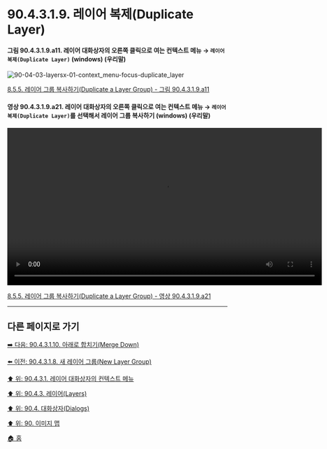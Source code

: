 # 90.4.3.1.9. 레이어 복제(Duplicate Layer)

<a id="90-04-03-01-09-a11"></a>

#### 그림 90.4.3.1.9.a11. 레이어 대화상자의 오른쪽 클릭으로 여는 컨텍스트 메뉴 → `레이어 복제(Duplicate Layer)` (windows) (우리말)
![90-04-03-layersx-01-context_menu-focus-duplicate_layer](https://github.com/wonder13662/gimp/assets/15767104/4452467f-2986-45f1-9d46-02575d662849)

[8.5.5. 레이어 그룹 복사하기(Duplicate a Layer Group) - 그림 90.4.3.1.9.a11](./08-05-layer-groupsx-05-duplicate_a_layer_group.md#90-04-03-01-09-a11)

<a id="90-04-03-01-09-a21"></a>

#### 영상 90.4.3.1.9.a21. 레이어 대화상자의 오른쪽 클릭으로 여는 컨텍스트 메뉴 → `레이어 복제(Duplicate Layer)`를 선택해서 레이어 그룹 복사하기 (windows) (우리말)
<video controls="controls" width="720" src="https://github.com/wonder13662/gimp/assets/15767104/743b6509-18ba-49da-8cbf-f4b3bce6710c"></video>

[8.5.5. 레이어 그룹 복사하기(Duplicate a Layer Group) - 영상 90.4.3.1.9.a21](./08-05-layer-groupsx-05-duplicate_a_layer_group.md#90-04-03-01-09-a21)

***

## 다른 페이지로 가기

[➡️ 다음: 90.4.3.1.10. 아래로 합치기(Merge Down)](./90-04-03-01-10-merge_down.md)

[⬅️ 이전: 90.4.3.1.8. 새 레이어 그룹(New Layer Group)](./90-04-03-01-08-new_layer_group.md)

[⬆️ 위: 90.4.3.1. 레이어 대화상자의 컨텍스트 메뉴](./90-04-03-01-00-context_menu.md)

[⬆️ 위: 90.4.3. 레이어(Layers)](./90-04-03-00-layers.md)

[⬆️ 위: 90.4. 대화상자(Dialogs)](./90-04-00-dialogs.md)

[⬆️ 위: 90. 이미지 맵](./90-00-image-map.md)

[🏠 홈](./00-home.md)
